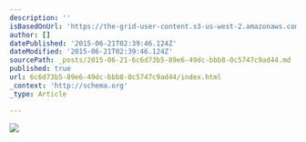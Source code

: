 ```yaml
---
description: ''
isBasedOnUrl: 'https://the-grid-user-content.s3-us-west-2.amazonaws.com/52d96474-7856-4140-9139-da891d963b87.JPG'
author: []
datePublished: '2015-06-21T02:39:46.124Z'
dateModified: '2015-06-21T02:39:46.124Z'
sourcePath: _posts/2015-06-21-6c6d73b5-89e6-49dc-bbb8-0c5747c9ad44.md
published: true
url: 6c6d73b5-89e6-49dc-bbb8-0c5747c9ad44/index.html
_context: 'http://schema.org'
_type: Article

---
```

![](https://the-grid-user-content.s3-us-west-2.amazonaws.com/52d96474-7856-4140-9139-da891d963b87.JPG)